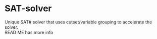 # SAT-solver
Unique SAT# solver that uses cutset/variable grouping to accelerate the solver.  
READ ME has more info
